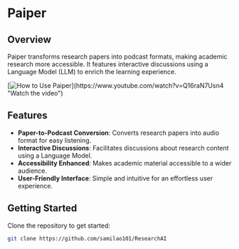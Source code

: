 # Paiper

## Overview
Paiper transforms research papers into podcast formats, making academic research more accessible. It features interactive discussions using a Language Model (LLM) to enrich the learning experience.

[![How to Use Paiper]([https://img.youtube.com/vi/YOUTUBE_VIDEO_ID/0.jpg](https://i.ytimg.com/vi/Q16raN7Usn4/maxresdefault.jpg?sqp=-oaymwEmCIAKENAF8quKqQMa8AEB-AHOBIACgAqKAgwIABABGGsgayhrMA8=&rs=AOn4CLAJWLMisNK4APBqpd4awdKTqatJUg))](https://www.youtube.com/watch?v=Q16raN7Usn4 "Watch the video")

## Features
- **Paper-to-Podcast Conversion**: Converts research papers into audio format for easy listening.
- **Interactive Discussions**: Facilitates discussions about research content using a Language Model.
- **Accessibility Enhanced**: Makes academic material accessible to a wider audience.
- **User-Friendly Interface**: Simple and intuitive for an effortless user experience.

## Getting Started
Clone the repository to get started:
```bash
git clone https://github.com/samilao101/ResearchAI
